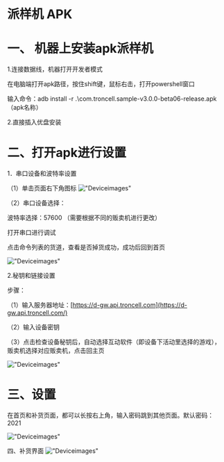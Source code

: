 # 派样机 APK

# 一、 机器上安装apk派样机

1.连接数据线，机器打开开发者模式

在电脑端打开apk路径，按住shift键，鼠标右击，打开powershell窗口

输入命令：adb install -r .\com.troncell.sample-v3.0.0-beta06-release.apk（apk名称）

2.直接插入优盘安装
# 二、打开apk进行设置

1．串口设备和波特率设置

（1）单击页面右下角图标
!["Deviceimages"](/Docs/Sample/images/Deviceimages/1.png)



（2）串口设备选择：

波特率选择：57600 （需要根据不同的贩卖机进行更改）

打开串口进行调试

点击命令列表的货道，查看是否掉货成功，成功后回到首页

!["Deviceimages"](/Docs/Sample/images/Deviceimages/2.png)

2.秘钥和链接设置

步骤：

（1）输入服务器地址：[https://d-gw.api.troncell.com](https://d-gw.api.troncell.com/)

（2）输入设备密钥

（3）点击检查设备秘钥后，自动选择互动软件（即设备下活动里选择的游戏），贩卖机选择对应贩卖机，点击回主页

!["Deviceimages"](/Docs/Sample/images/Deviceimages/3.png)

# 三、设置
在首页和补货页面，都可以长按右上角，输入密码跳到其他页面。默认密码：2021

!["Deviceimages"](/Docs/Sample/images/Deviceimages/4.png)



四、补货界面
!["Deviceimages"](/Docs/Sample/images/Deviceimages/5.png)
